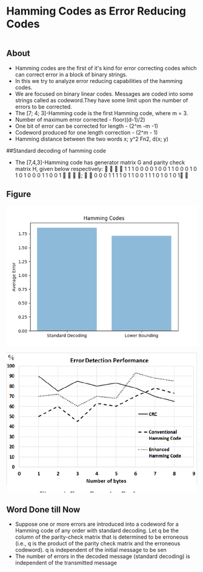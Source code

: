 #  Hamming Codes as Error Reducing Codes
```

```
## About
* Hamming codes are the first of it's kind for error correcting codes which can correct error in a block of binary strings. 
* In this we try to analyze error reducing capabilities of the hamming codes. 
* We are focused on binary linear codes. 
 Messages are coded into some strings called as codeword.They have some limit upon the number of errors to be corrected.
* The [7; 4; 3]-Hamming code is the first Hamming code, where m = 3.
* Number of maximum error corrected - floor((d-1)/2)
* One bit of error can be corrected for length - (2^m -m -1)
* Codeword produced for one length correction - (2^m - 1)
* Hamming distance between the two words x; y^2 Fn2, d(x; y)
 
##Standard decoding of hamming code

* The [7,4,3]-Hamming code has generator matrix G and parity check matrix H, given below respectively:
     1 1 1 0 0 0 0 1
0 0 1 1 0 0 0
1 0 1 0 1 0 0
0 1 1 0 0 1
   ; 
 0 0 0 1 1 1 1
0 1 1 0 0 1 1 
1 0 1 0 1 0 1 

## Figure

![Output](Figure.png)

![Comparison with Convolution](comparison.png)


## Word Done till Now

*  Suppose one or more errors are introduced into a codeword for a Hamming code of any order with standard decoding. Let q be the column of the parity-check matrix that is
determined to be erroneous (i.e., q is the product of the parity check matrix and the erroneous codeword). q is independent
of the initial message to be sen
*  The number of errors in the decoded message (standard decoding) is independent of the transmitted message


